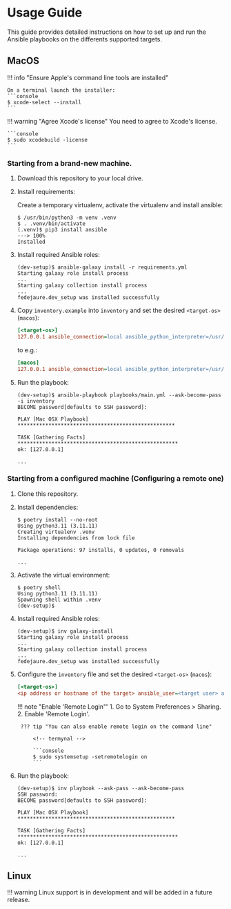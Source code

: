 # Usage Guide

This guide provides detailed instructions on how to set up and run the Ansible playbooks on
the differents supported targets.

## MacOS

!!! info "Ensure Apple's command line tools are installed"

    On a terminal launch the installer:
    ```console
    $ xcode-select --install
    ```

!!! warning "Agree Xcode's license"
    You need to agree to Xcode's license.

    ```console
    $ sudo xcodebuild -license
    ```

### Starting from a brand-new machine.

1. Download this repository to your local drive.

3. Install requirements:

    Create a temporary virtualenv, activate the virtualenv and install ansible:

    <!-- termynal -->

    ```console
    $ /usr/bin/python3 -m venv .venv
    $ . .venv/bin/activate
    (.venv)$ pip3 install ansible
    ---> 100%
    Installed
    ```

4. Install required Ansible roles:

    <!-- termynal -->

    ```console
    (dev-setup)$ ansible-galaxy install -r requirements.yml
    Starting galaxy role install process
    ...
    Starting galaxy collection install process
    ...
    fedejaure.dev_setup was installed successfully
    ```

5. Copy `inventory.example` into `inventory` and set the desired `<target-os>` (`macos`):

    ```ini
    [<target-os>]
    127.0.0.1 ansible_connection=local ansible_python_interpreter=/usr/bin/python3
    ```

    to e.g.:

    ```ini
    [macos]
    127.0.0.1 ansible_connection=local ansible_python_interpreter=/usr/bin/python3
    ```

6. Run the playbook:

    <!-- termynal -->

    ```console
    (dev-setup)$ ansible-playbook playbooks/main.yml --ask-become-pass -i inventory
    BECOME password[defaults to SSH password]:

    PLAY [Mac OSX Playbook] ***************************************************

    TASK [Gathering Facts] ****************************************************
    ok: [127.0.0.1]

    ...
    ```

### Starting from a configured machine (Configuring a remote one)

1. Clone this repository.

2. Install dependencies:

    <!-- termynal -->

    ```console
    $ poetry install --no-root
    Using python3.11 (3.11.11)
    Creating virtualenv .venv
    Installing dependencies from lock file

    Package operations: 97 installs, 0 updates, 0 removals

    ...
    ```

3. Activate the virtual environment:

    <!-- termynal -->

    ```console
    $ poetry shell
    Using python3.11 (3.11.11)
    Spawning shell within .venv
    (dev-setup)$
    ```

4. Install required Ansible roles:

    <!-- termynal -->

    ```console
    (dev-setup)$ inv galaxy-install
    Starting galaxy role install process
    ...
    Starting galaxy collection install process
    ...
    fedejaure.dev_setup was installed successfully
    ```

5. Configure the `inventory` file and set the desired `<target-os>` (`macos`):

    ```ini
    [<target-os>]
    <ip address or hostname of the target> ansible_user=<target user> ansible_python_interpreter=/usr/bin/python3
    ```

    !!! note "Enable 'Remote Login'"
        1. Go to System Preferences > Sharing.
        2. Enable 'Remote Login'.

        ??? tip "You can also enable remote login on the command line"

            <!-- termynal -->

            ```console
            $ sudo systemsetup -setremotelogin on
            ```

6. Run the playbook:

    <!-- termynal -->

    ```console
    (dev-setup)$ inv playbook --ask-pass --ask-become-pass
    SSH password:
    BECOME password[defaults to SSH password]:

    PLAY [Mac OSX Playbook] ***************************************************

    TASK [Gathering Facts] ****************************************************
    ok: [127.0.0.1]

    ...
    ```

## Linux

!!! warning
    Linux support is in development and will be added in a future release.
